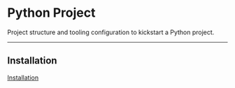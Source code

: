 Python Project
==============

Project structure and tooling configuration to kickstart a Python project.

---

## Installation
[Installation](docs/development_setup.md)
